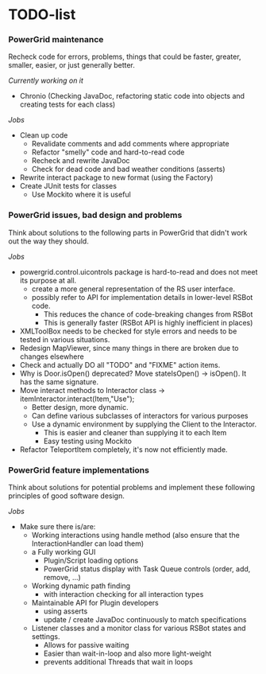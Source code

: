 TODO-list
=========

### PowerGrid maintenance ###
Recheck code for errors, problems, things that could be faster, greater, smaller, 
easier, or just generally better.

*Currently working on it*
  - Chronio (Checking JavaDoc, refactoring static code into objects and creating 
    tests for each class)

*Jobs*
  - Clean up code
    - Revalidate comments and add comments where appropriate
    - Refactor "smelly" code and hard-to-read code
    - Recheck and rewrite JavaDoc
    - Check for dead code and bad weather conditions (asserts)
  - Rewrite interact package to new format (using the Factory)
  - Create JUnit tests for classes
    - Use Mockito where it is useful

### PowerGrid issues, bad design and problems ###
Think about solutions to the following parts in PowerGrid that didn't work out 
the way they should.

*Jobs*
  - powergrid.control.uicontrols package is hard-to-read and does not meet its purpose at all.
    - create a more general representation of the RS user interface.
    - possibly refer to API for implementation details in lower-level RSBot code.
      - This reduces the chance of code-breaking changes from RSBot
      - This is generally faster (RSBot API is highly inefficient in places)
  - XMLToolBox needs to be checked for style errors and needs to be tested in various situations.
  - Redesign MapViewer, since many things in there are broken due to changes elsewhere
  - Check and actually DO all "TODO" and "FIXME" action items.
  - Why is Door.isOpen() deprecated? Move stateIsOpen() -> isOpen(). It has the same signature.
  - Move interact methods to Interactor class -> itemInteractor.interact(Item,"Use");
    - Better design, more dynamic.
    - Can define various subclasses of interactors for various purposes
    - Use a dynamic environment by supplying the Client to the Interactor.
      - This is easier and cleaner than supplying it to each Item
      - Easy testing using Mockito
  - Refactor TeleportItem completely, it's now not efficiently made.

### PowerGrid feature implementations ###
Think about solutions for potential problems and implement these following 
principles of good software design.

*Jobs*
  - Make sure there is/are:
    - Working interactions using handle method (also ensure that the InteractionHandler can load them)
    - a Fully working GUI 
      - Plugin/Script loading options
      - PowerGrid status display with Task Queue controls (order, add, remove, ...)
    - Working dynamic path finding 
      - with interaction checking for all interaction types
    - Maintainable API for Plugin developers
      - using asserts
      - update / create JavaDoc continuously to match specifications
    - Listener classes and a monitor class for various RSBot states and settings.
      - Allows for passive waiting
      - Easier than wait-in-loop and also more light-weight
      - prevents additional Threads that wait in loops
